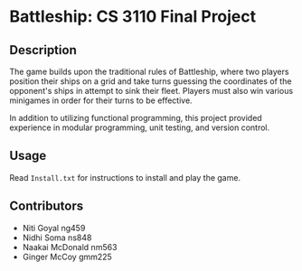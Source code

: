 # Battleship: CS 3110 Final Project

## Description
  The game builds upon the traditional rules of Battleship, where two players position their 
  ships on a grid and take turns guessing the coordinates of the opponent's 
  ships in attempt to sink their fleet. Players must also win various minigames in order for their
  turns to be effective.

  In addition to utilizing functional programming, this project provided experience in modular programming, 
  unit testing, and version control.

## Usage
  Read `Install.txt` for instructions to install and play the game.

## Contributors
- Niti Goyal ng459
- Nidhi Soma ns848
- Naakai McDonald nm563
- Ginger McCoy gmm225
